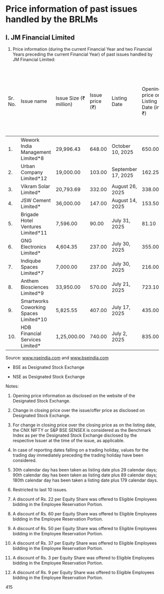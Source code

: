 # Price information of past issues handled by the BRLMs

## I. JM Financial Limited

1. Price information (during the current Financial Year and two Financial Years preceding the current Financial Year) of past issues handled by JM Financial Limited:

<table><thead><tr><td>Sr. No.</td><td>Issue name</td><td>Issue Size (₹ million)</td><td>Issue price (₹)</td><td>Listing Date</td><td>Opening price on Listing Date (in ₹)</td><td>+/- % change in closing price, [+/- % change in closing benchmark] - 30th calendar days from listing</td><td>+/- % change in closing price, [+/- % change in closing benchmark] - 90th calendar days from listing</td><td>+/- % change in closing price, [+/- % change in closing benchmark] - 180th calendar days from listing</td></tr></thead><tbody><tr><td>1.</td><td>Wework India Management Limited*8</td><td>29,996.43</td><td>648.00</td><td>October 10, 2025</td><td>650.00</td><td>Not Applicable</td><td>Not Applicable</td><td>Not Applicable</td></tr><tr><td>2.</td><td>Urban Company Limited*12</td><td>19,000.00</td><td>103.00</td><td>September 17, 2025</td><td>162.25</td><td>Not Applicable</td><td>Not Applicable</td><td>Not Applicable</td></tr><tr><td>3.</td><td>Vikram Solar Limited*</td><td>20,793.69</td><td>332.00</td><td>August 26, 2025</td><td>338.00</td><td>-1.48% [1.40%]</td><td>Not Applicable</td><td>Not Applicable</td></tr><tr><td>4.</td><td>JSW Cement Limited*</td><td>36,000.00</td><td>147.00</td><td>August 14, 2025</td><td>153.50</td><td>1.17% [1.96%]</td><td>Not Applicable</td><td>Not Applicable</td></tr><tr><td>5.</td><td>Brigade Hotel Ventures Limited*11</td><td>7,596.00</td><td>90.00</td><td>July 31, 2025</td><td>81.10</td><td>-3.22% [-1.38%]</td><td>Not Applicable</td><td>Not Applicable</td></tr><tr><td>6.</td><td>GNG Electronics Limited*</td><td>4,604.35</td><td>237.00</td><td>July 30, 2025</td><td>355.00</td><td>42.55% [-1.42%]</td><td>Not Applicable</td><td>Not Applicable</td></tr><tr><td>7.</td><td>Indiqube Spaces Limited*7</td><td>7,000.00</td><td>237.00</td><td>July 30, 2025</td><td>216.00</td><td>-9.64% [-1.42%]</td><td>Not Applicable</td><td>Not Applicable</td></tr><tr><td>8.</td><td>Anthem Biosciences Limited*9</td><td>33,950.00</td><td>570.00</td><td>July 21, 2025</td><td>723.10</td><td>43.54% [-0.68%]</td><td>Not Applicable</td><td>Not Applicable</td></tr><tr><td>9.</td><td>Smartworks Coworking Spaces Limited*10</td><td>5,825.55</td><td>407.00</td><td>July 17, 2025</td><td>435.00</td><td>11.79% [-1.91%]</td><td>32.85%[0.14%]</td><td>Not Applicable</td></tr><tr><td>10.</td><td>HDB Financial Services Limited*</td><td>1,25,000.00</td><td>740.00</td><td>July 2, 2025</td><td>835.00</td><td>2.51% [-2.69%]</td><td>1.10%[-3.22%]</td><td>Not Applicable</td></tr></tbody></table>

Source: www.nseindia.com and www.bseindia.com

* BSE as Designated Stock Exchange

* NSE as Designated Stock Exchange

Notes:

1. Opening price information as disclosed on the website of the Designated Stock Exchange.

2. Change in closing price over the issue/offer price as disclosed on Designated Stock Exchange.

3. For change in closing price over the closing price as on the listing date, the CNX NIFTY or S&P BSE SENSEX is considered as the Benchmark Index as per the Designated Stock Exchange disclosed by the respective Issuer at the time of the issue, as applicable.

4. In case of reporting dates falling on a trading holiday, values for the trading day immediately preceding the trading holiday have been considered.

5. 30th calendar day has been taken as listing date plus 29 calendar days; 90th calendar day has been taken as listing date plus 89 calendar days; 180th calendar day has been taken a listing date plus 179 calendar days.

6. Restricted to last 10 issues.

7. A discount of Rs. 22 per Equity Share was offered to Eligible Employees bidding in the Employee Reservation Portion.

8. A discount of Rs. 60 per Equity Share was offered to Eligible Employees bidding in the Employee Reservation Portion.

9. A discount of Rs. 50 per Equity Share was offered to Eligible Employees bidding in the Employee Reservation Portion.

10. A discount of Rs. 37 per Equity Share was offered to Eligible Employees bidding in the Employee Reservation Portion.

11. A discount of Rs. 3 per Equity Share was offered to Eligible Employees bidding in the Employee Reservation Portion.

12. A discount of Rs. 9 per Equity Share was offered to Eligible Employees bidding in the Employee Reservation Portion.

415